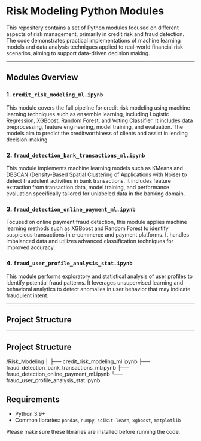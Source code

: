 # Risk Modeling Python Modules

This repository contains a set of Python modules focused on different aspects of risk management, primarily in credit risk and fraud detection. The code demonstrates practical implementations of machine learning models and data analysis techniques applied to real-world financial risk scenarios, aiming to support data-driven decision making.

---

## Modules Overview

### 1. `credit_risk_modeling_ml.ipynb`  
This module covers the full pipeline for credit risk modeling using machine learning techniques such as ensemble learning, including Logistic Regression, XGBoost, Random Forest, and Voting Classifier. It includes data preprocessing, feature engineering, model training, and evaluation. The models aim to predict the creditworthiness of clients and assist in lending decision-making.

### 2. `fraud_detection_bank_transactions_ml.ipynb`  
This module implements machine learning models such as KMeans and DBSCAN (Density-Based Spatial Clustering of Applications with Noise) to detect fraudulent activities in bank transactions. It includes feature extraction from transaction data, model training, and performance evaluation specifically tailored for unlabeled data in the banking domain.

### 3. `fraud_detection_online_payment_ml.ipynb`  
Focused on online payment fraud detection, this module applies machine learning methods such as XGBoost and Random Forest to identify suspicious transactions in e-commerce and payment platforms. It handles imbalanced data and utilizes advanced classification techniques for improved accuracy.

### 4. `fraud_user_profile_analysis_stat.ipynb`  
This module performs exploratory and statistical analysis of user profiles to identify potential fraud patterns. It leverages unsupervised learning and behavioral analytics to detect anomalies in user behavior that may indicate fraudulent intent.

---

## Project Structure
---

## Project Structure
/Risk_Modeling
│
├── credit_risk_modeling_ml.ipynb
├── fraud_detection_bank_transactions_ml.ipynb
├── fraud_detection_online_payment_ml.ipynb
└── fraud_user_profile_analysis_stat.ipynb

## Requirements

- Python 3.9+  
- Common libraries: `pandas`, `numpy`, `scikit-learn`, `xgboost`, `matplotlib`

Please make sure these libraries are installed before running the code.

